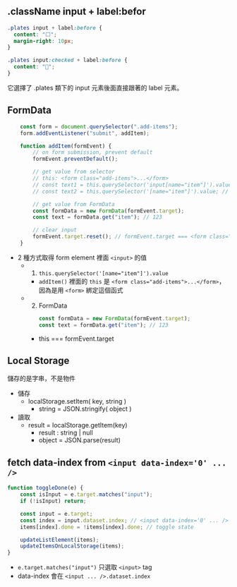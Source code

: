 ## .className input + label:befor
```CSS
.plates input + label:before {
  content: "⬜️";
  margin-right: 10px;
}

.plates input:checked + label:before {
  content: "🌮";
}
```
它選擇了 .plates 類下的 input 元素後面直接跟著的 label 元素。

## FormData
```javascript
    const form = document.querySelector(".add-items");
    form.addEventListener("submit", addItem);

    function addItem(formEvent) {
        // on form submission, prevent default
        formEvent.preventDefault();

        // get value from selector
        // this: <form class="add-items">...</form>
        // const text1 = this.querySelector('input[name="item"]').value; // 123
        // const text2 = this.querySelector('[name="item"]').value; // 123

        // get value from FormData
        const formData = new FormData(formEvent.target);
        const text = formData.get("item"); // 123

        // clear input
        formEvent.target.reset(); // formEvent.target === <form class="add-items">...</form>
    }
```
- 2 種方式取得 form element 裡面 `<input>` 的值 
  - 1. `this.querySelector('[name="item"]').value`
      - `addItem()` 裡面的 `this` 是 `<form class="add-items">...</form>`，因為是用 `<form>` 綁定這個函式
  - 2. FormData
        ```javascript
        const formData = new FormData(formEvent.target);
        const text = formData.get("item"); // 123
        ```
    - this === formEvent.target


## Local Storage
儲存的是字串，不是物件
- 儲存
  - localStorage.setItem( key, string )
    - string = JSON.stringify( object )
- 讀取
  - result = localStorage.getItem(key)
    - result : string | null
    - object = JSON.parse(result)


## fetch data-index from `<input data-index='0' ... />`
```javascript
function toggleDone(e) {
    const isInput = e.target.matches("input");
    if (!isInput) return;

    const input = e.target;
    const index = input.dataset.index; // <input data-index='0' ... />
    items[index].done = !items[index].done; // toggle state

    updateListElement(items);
    updateItemsOnLocalStorage(items);
}
```
- `e.target.matches("input")` 只選取 `<input>` tag
- data-index 會在 `<input ... />.dataset.index` 